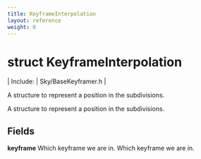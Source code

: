 ```yaml
---
title: KeyframeInterpolation
layout: reference
weight: 0
---
```

struct KeyframeInterpolation
===

| Include: | Sky/BaseKeyframer.h |

A structure to represent a position in the subdivisions.



A structure to represent a position in the subdivisions.
  


Fields
---

**keyframe** Which keyframe we are in. Which keyframe we are in.
